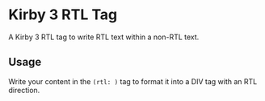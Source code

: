 # Kirby 3 RTL Tag
A Kirby 3 RTL tag to write RTL text within a non-RTL text.

## Usage
Write your content in the ```(rtl: )``` tag to format it into a DIV tag with an RTL direction.